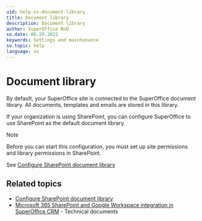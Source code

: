 ```yaml
---
uid: help-sv-document-library
title: Document library
description: Document library
author: SuperOffice RnD
so.date: 06.29.2022
keywords: Settings and maintenance
so.topic: help
language: sv
---
```


# Document library

By default, your SuperOffice site is connected to the SuperOffice document library. All documents, templates and emails are stored in this library.

If your organization is using SharePoint, you can configure SuperOffice to use SharePoint as the default document library.

> [!NOTE]
> Before you can start this configuration, you must set up site permissions and library permissions in SharePoint.

See [Configure SharePoint document library][1]

## Related topics

* [Configure SharePoint document library][1]
* [Microsoft 365 SharePoint and Google Workspace integration in SuperOffice CRM][2] - Technical documents

<!-- Referenced links -->
[1]: configure-sharepoint-document-library.md
[2]: ../../../document/cloud/overview.md

<!-- Referenced images -->

